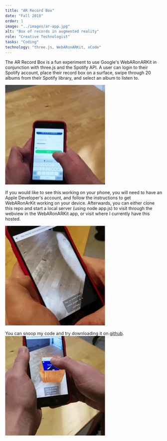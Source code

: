 ```yaml
---
title: "AR Record Box"
date: "Fall 2018"
order: 1
image: "../images/ar-app.jpg"
alt: "Box of records in augmented reality"
role: "Creative Technologist"
tasks: "Coding"
technology: "three.js, WebARonARKit, xCode"
---
```


The AR Record Box is a fun experiment to use Google's WebARonARKit in conjunction with three.js and the Spotify API. A user can login to their Spotify account, place their record box on a surface, swipe through 20 albums from their Spotify library, and select an album to listen to.

![Login to Spotify](images/login.gif)

If you would like to see this working on your phone, you will need to have an Apple Developer's account, and follow the instructions to get WebARonArKit working on your device. Afterwards, you can either clone this repo and start a local server (using node app.js) to visit through the webview in the WebARonARKit app, or visit where I currently have this hosted.

![Select an album](images/select-album.gif)

You can snoop my code and try downloading it on <a href="https://github.com/saxani/ar-record-box">github</a>.
<br />
![Listen to music](images/play-record.gif)
